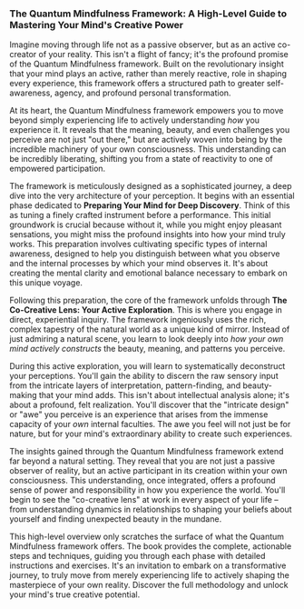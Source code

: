 ### The Quantum Mindfulness Framework: A High-Level Guide to Mastering Your Mind's Creative Power
Imagine moving through life not as a passive observer, but as an active co-creator of your reality. This isn't a flight of fancy; it's the profound promise of the Quantum Mindfulness framework. Built on the revolutionary insight that your mind plays an active, rather than merely reactive, role in shaping every experience, this framework offers a structured path to greater self-awareness, agency, and profound personal transformation.

At its heart, the Quantum Mindfulness framework empowers you to move beyond simply experiencing life to actively understanding *how* you experience it. It reveals that the meaning, beauty, and even challenges you perceive are not just "out there," but are actively woven into being by the incredible machinery of your own consciousness. This understanding can be incredibly liberating, shifting you from a state of reactivity to one of empowered participation.

The framework is meticulously designed as a sophisticated journey, a deep dive into the very architecture of your perception. It begins with an essential phase dedicated to **Preparing Your Mind for Deep Discovery**. Think of this as tuning a finely crafted instrument before a performance. This initial groundwork is crucial because without it, while you might enjoy pleasant sensations, you might miss the profound insights into how your mind truly works. This preparation involves cultivating specific types of internal awareness, designed to help you distinguish between what you observe and the internal processes by which your mind observes it. It's about creating the mental clarity and emotional balance necessary to embark on this unique voyage.

Following this preparation, the core of the framework unfolds through **The Co-Creative Lens: Your Active Exploration**. This is where you engage in direct, experiential inquiry. The framework ingeniously uses the rich, complex tapestry of the natural world as a unique kind of mirror. Instead of just admiring a natural scene, you learn to look deeply into *how your own mind actively constructs* the beauty, meaning, and patterns you perceive.

During this active exploration, you will learn to systematically deconstruct your perceptions. You'll gain the ability to discern the raw sensory input from the intricate layers of interpretation, pattern-finding, and beauty-making that your mind adds. This isn't about intellectual analysis alone; it's about a profound, felt realization. You'll discover that the "intricate design" or "awe" you perceive is an experience that arises from the immense capacity of your *own* internal faculties. The awe you feel will not just be for nature, but for your mind's extraordinary ability to create such experiences.

The insights gained through the Quantum Mindfulness framework extend far beyond a natural setting. They reveal that you are not just a passive observer of reality, but an active participant in its creation within your own consciousness. This understanding, once integrated, offers a profound sense of power and responsibility in how you experience the world. You'll begin to see the "co-creative lens" at work in every aspect of your life – from understanding dynamics in relationships to shaping your beliefs about yourself and finding unexpected beauty in the mundane.

This high-level overview only scratches the surface of what the Quantum Mindfulness framework offers. The book provides the complete, actionable steps and techniques, guiding you through each phase with detailed instructions and exercises. It's an invitation to embark on a transformative journey, to truly move from merely experiencing life to actively shaping the masterpiece of your own reality. Discover the full methodology and unlock your mind's true creative potential.